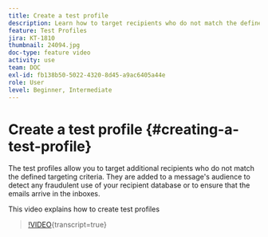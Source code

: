 ```yaml
---
title: Create a test profile
description: Learn how to target recipients who do not match the defined targeting criteria to detect any fraudulent use of your recipient database or to ensure that the emails arrive in the inboxes.
feature: Test Profiles
jira: KT-1810
thumbnail: 24094.jpg
doc-type: feature video
activity: use
team: DOC
exl-id: fb138b50-5022-4320-8d45-a9ac6405a44e
role: User
level: Beginner, Intermediate
---
```

# Create a test profile {#creating-a-test-profile}

The test profiles allow you to target additional recipients who do not match the defined targeting criteria. They are added to a message's audience to detect any fraudulent use of your recipient database or to ensure that the emails arrive in the inboxes. 

This video explains how to create test profiles

>[!VIDEO](https://video.tv.adobe.com/v/24094?learn=on){transcript=true}
